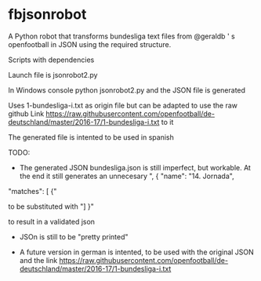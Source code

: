 # fbjsonrobot
A Python robot that transforms bundesliga text files from @geraldb ' s openfootball in JSON using the required structure.

Scripts with dependencies

Launch file is jsonrobot2.py

In Windows console python jsonrobot2.py and the JSON file is generated

Uses 1-bundesliga-i.txt as origin file but can be adapted to use the raw github Link https://raw.githubusercontent.com/openfootball/de-deutschland/master/2016-17/1-bundesliga-i.txt to it

The generated file is intented to be used in spanish

TODO:

* The generated JSON bundesliga.json is still imperfect, but workable. At the end it still generates an unnecesary ",
{
 "name": "14. Jornada",

"matches": [
{"

to be substituted with "] }"

to result in a validated json

* JSOn is still to be "pretty printed"

* A future version in german is intented, to be used with the original JSON and the link https://raw.githubusercontent.com/openfootball/de-deutschland/master/2016-17/1-bundesliga-i.txt
